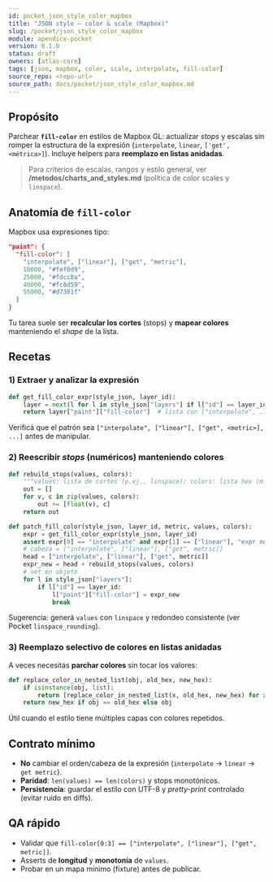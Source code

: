 ```yaml
---
id: pocket_json_style_color_mapbox
title: "JSON style — color & scale (Mapbox)"
slug: /pocket/json_style_color_mapbox
module: apendice-pocket
version: 0.1.0
status: draft
owners: [atlas-core]
tags: [json, mapbox, color, scale, interpolate, fill-color]
source_repo: <repo-url>
source_path: docs/pocket/json_style_color_mapbox.md
---
```


## Propósito
Parchear **`fill-color`** en estilos de Mapbox GL: actualizar *stops* y escalas sin romper la estructura de la expresión (`interpolate`, `linear`, `['get', <métrica>]`). Incluye helpers para **reemplazo en listas anidadas**. <!-- removed contentReference -->

> Para criterios de escalas, rangos y estilo general, ver **/metodos/charts_and_styles.md** (política de color scales y `linspace`).

## Anatomía de `fill-color`
Mapbox usa expresiones tipo:
~~~json
"paint": {
  "fill-color": [
    "interpolate", ["linear"], ["get", "metric"],
    10000, "#fef0d9",
    25000, "#fdcc8a",
    40000, "#fc8d59",
    55000, "#d7301f"
  ]
}
~~~

Tu tarea suele ser **recalcular los cortes** (stops) y **mapear colores** manteniendo el *shape* de la lista.&#x20;

## Recetas

### 1) Extraer y analizar la expresión

~~~python
def get_fill_color_expr(style_json, layer_id):
    layer = next(l for l in style_json["layers"] if l["id"] == layer_id)
    return layer["paint"]["fill-color"]  # lista con ["interpolate", ..., stops...]
~~~

Verificá que el patrón sea `["interpolate", ["linear"], ["get", <metric>], ...]` antes de manipular.&#x20;

### 2) Reescribir *stops* (numéricos) manteniendo colores

~~~python
def rebuild_stops(values, colors):
    """values: lista de cortes (p.ej., linspace); colors: lista hex (mismo largo)."""
    out = []
    for v, c in zip(values, colors):
        out += [float(v), c]
    return out

def patch_fill_color(style_json, layer_id, metric, values, colors):
    expr = get_fill_color_expr(style_json, layer_id)
    assert expr[0] == "interpolate" and expr[1] == ["linear"], "expr no-lineal"
    # cabeza = ["interpolate", ["linear"], ["get", metric]]
    head = ["interpolate", ["linear"], ["get", metric]]
    expr_new = head + rebuild_stops(values, colors)
    # set en objeto
    for l in style_json["layers"]:
        if l["id"] == layer_id:
            l["paint"]["fill-color"] = expr_new
            break
~~~

Sugerencia: generá `values` con `linspace` y redondeo consistente (ver Pocket `linspace_rounding`).&#x20;

### 3) Reemplazo selectivo de colores en listas anidadas

A veces necesitás **parchar colores** sin tocar los valores:

~~~python
def replace_color_in_nested_list(obj, old_hex, new_hex):
    if isinstance(obj, list):
        return [replace_color_in_nested_list(x, old_hex, new_hex) for x in obj]
    return new_hex if obj == old_hex else obj
~~~

Útil cuando el estilo tiene múltiples capas con colores repetidos.&#x20;

## Contrato mínimo

* **No** cambiar el orden/cabeza de la expresión (`interpolate` → `linear` → `get metric`).
* **Paridad**: `len(values) == len(colors)` y stops monotónicos.
* **Persistencia**: guardar el estilo con UTF-8 y *pretty-print* controlado (evitar ruido en diffs).&#x20;

## QA rápido

* Validar que `fill-color[0:3] == ["interpolate", ["linear"], ["get", metric]]`.
* Asserts de **longitud** y **monotonía** de `values`.
* Probar en un mapa mínimo (fixture) antes de publicar.
